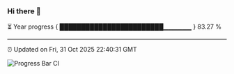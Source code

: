 ### Hi there 👋

⏳ Year progress { ████████████████████████▁▁▁▁▁▁ } 83.27 %

---

⏰ Updated on Fri, 31 Oct 2025 22:40:31 GMT

![Progress Bar CI](https://github.com/IshwaranRudhara/GIT-ACTION/workflows/Progress%20Bar%20CI/badge.svg)
